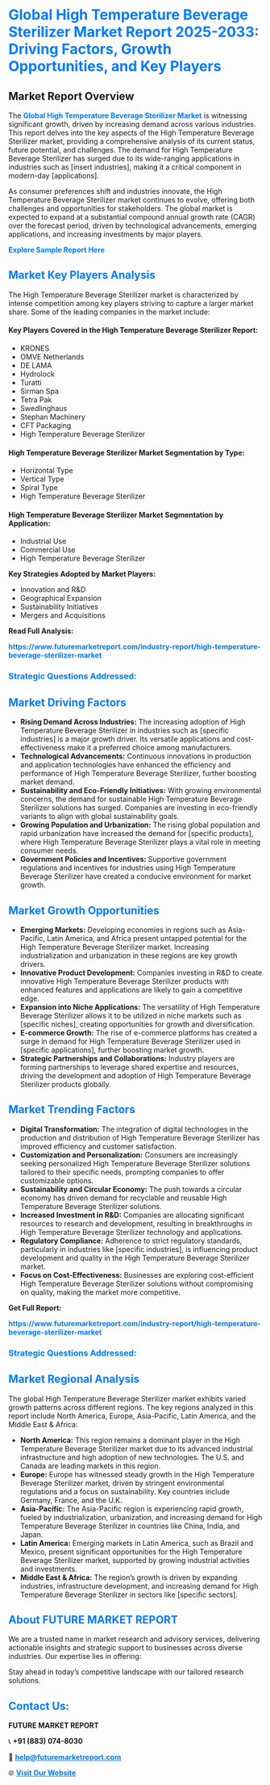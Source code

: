 <h1 style="color: #007BFF;">Global High Temperature Beverage Sterilizer Market Report 2025-2033: Driving Factors, Growth Opportunities, and Key Players</h1>

<section id="overview">
<h2>Market Report Overview</h2>
<p>The <a href="https://www.futuremarketreport.com/industry-report/high-temperature-beverage-sterilizer-market" style="color: #007BFF; text-decoration: none;"><strong>Global High Temperature Beverage Sterilizer Market</strong></a> is witnessing significant growth, driven by increasing demand across various industries. This report delves into the key aspects of the High Temperature Beverage Sterilizer market, providing a comprehensive analysis of its current status, future potential, and challenges. The demand for High Temperature Beverage Sterilizer has surged due to its wide-ranging applications in industries such as [insert industries], making it a critical component in modern-day [applications].</p>
<p>As consumer preferences shift and industries innovate, the High Temperature Beverage Sterilizer market continues to evolve, offering both challenges and opportunities for stakeholders. The global market is expected to expand at a substantial compound annual growth rate (CAGR) over the forecast period, driven by technological advancements, emerging applications, and increasing investments by major players.</p>
</section>

<section id="overview">
<p><a href="https://www.futuremarketreport.com/request-sample/reportId=98615" style="color: #007BFF; text-decoration: none;"><strong>Explore Sample Report Here</strong></a></p>
</section>

<section id="key-players">
<h2 style="color: #007BFF;">Market Key Players Analysis</h2>
<p>The High Temperature Beverage Sterilizer market is characterized by intense competition among key players striving to capture a larger market share. Some of the leading companies in the market include:</p>
<h4>Key Players Covered in the High Temperature Beverage Sterilizer Report:</h4>
<ul><li>KRONES</li><li>OMVE Netherlands</li><li>DE LAMA</li><li>Hydrolock</li><li>Turatti</li><li>Sirman Spa</li><li>Tetra Pak</li><li>Swedlinghaus</li><li>Stephan Machinery</li><li>CFT Packaging</li><li>High Temperature Beverage Sterilizer</li></ul>
<h4>High Temperature Beverage Sterilizer Market Segmentation by Type:</h4>
<ul><li>Horizontal Type</li><li>Vertical Type</li><li>Spiral Type</li><li>High Temperature Beverage Sterilizer</li></ul>

<h4>High Temperature Beverage Sterilizer Market Segmentation by Application:</h4>
<ul><li>Industrial Use</li><li>Commercial Use</li><li>High Temperature Beverage Sterilizer</li></ul>
<p><strong>Key Strategies Adopted by Market Players:</strong></p>
<ul>
<li>Innovation and R&D</li>
<li>Geographical Expansion</li>
<li>Sustainability Initiatives</li>
<li>Mergers and Acquisitions</li>
</ul>
</section>

<section>
<p><strong>Read Full Analysis: </strong></p><a href="https://www.futuremarketreport.com/industry-report/high-temperature-beverage-sterilizer-market" style="color: #007BFF; text-decoration: none;"><strong>https://www.futuremarketreport.com/industry-report/high-temperature-beverage-sterilizer-market</strong></a>
<h3 style="color: #007BFF;">Strategic Questions Addressed:</h3>
</section>

<section id="driving-factors">
<h2 style="color: #007BFF;">Market Driving Factors</h2>
<ul>
<li><strong>Rising Demand Across Industries:</strong> The increasing adoption of High Temperature Beverage Sterilizer in industries such as [specific industries] is a major growth driver. Its versatile applications and cost-effectiveness make it a preferred choice among manufacturers.</li>
<li><strong>Technological Advancements:</strong> Continuous innovations in production and application technologies have enhanced the efficiency and performance of High Temperature Beverage Sterilizer, further boosting market demand.</li>
<li><strong>Sustainability and Eco-Friendly Initiatives:</strong> With growing environmental concerns, the demand for sustainable High Temperature Beverage Sterilizer solutions has surged. Companies are investing in eco-friendly variants to align with global sustainability goals.</li>
<li><strong>Growing Population and Urbanization:</strong> The rising global population and rapid urbanization have increased the demand for [specific products], where High Temperature Beverage Sterilizer plays a vital role in meeting consumer needs.</li>
<li><strong>Government Policies and Incentives:</strong> Supportive government regulations and incentives for industries using High Temperature Beverage Sterilizer have created a conducive environment for market growth.</li>
</ul>
</section>

<section id="growth-opportunities">
<h2 style="color: #007BFF;">Market Growth Opportunities</h2>
<ul>
<li><strong>Emerging Markets:</strong> Developing economies in regions such as Asia-Pacific, Latin America, and Africa present untapped potential for the High Temperature Beverage Sterilizer market. Increasing industrialization and urbanization in these regions are key growth drivers.</li>
<li><strong>Innovative Product Development:</strong> Companies investing in R&D to create innovative High Temperature Beverage Sterilizer products with enhanced features and applications are likely to gain a competitive edge.</li>
<li><strong>Expansion into Niche Applications:</strong> The versatility of High Temperature Beverage Sterilizer allows it to be utilized in niche markets such as [specific niches], creating opportunities for growth and diversification.</li>
<li><strong>E-commerce Growth:</strong> The rise of e-commerce platforms has created a surge in demand for High Temperature Beverage Sterilizer used in [specific applications], further boosting market growth.</li>
<li><strong>Strategic Partnerships and Collaborations:</strong> Industry players are forming partnerships to leverage shared expertise and resources, driving the development and adoption of High Temperature Beverage Sterilizer products globally.</li>
</ul>
</section>

<section id="trending-factors">
<h2 style="color: #007BFF;">Market Trending Factors</h2>
<ul>
<li><strong>Digital Transformation:</strong> The integration of digital technologies in the production and distribution of High Temperature Beverage Sterilizer has improved efficiency and customer satisfaction.</li>
<li><strong>Customization and Personalization:</strong> Consumers are increasingly seeking personalized High Temperature Beverage Sterilizer solutions tailored to their specific needs, prompting companies to offer customizable options.</li>
<li><strong>Sustainability and Circular Economy:</strong> The push towards a circular economy has driven demand for recyclable and reusable High Temperature Beverage Sterilizer solutions.</li>
<li><strong>Increased Investment in R&D:</strong> Companies are allocating significant resources to research and development, resulting in breakthroughs in High Temperature Beverage Sterilizer technology and applications.</li>
<li><strong>Regulatory Compliance:</strong> Adherence to strict regulatory standards, particularly in industries like [specific industries], is influencing product development and quality in the High Temperature Beverage Sterilizer market.</li>
<li><strong>Focus on Cost-Effectiveness:</strong> Businesses are exploring cost-efficient High Temperature Beverage Sterilizer solutions without compromising on quality, making the market more competitive.</li>
</ul>
</section>

<section>
<p><strong>Get Full Report: </strong></p><a href="https://www.futuremarketreport.com/industry-report/high-temperature-beverage-sterilizer-market" style="color: #007BFF; text-decoration: none;"><strong>https://www.futuremarketreport.com/industry-report/high-temperature-beverage-sterilizer-market</strong></a>
<h3 style="color: #007BFF;">Strategic Questions Addressed:</h3>
</section>


<section id="regional-analysis">
<h2 style="color: #007BFF;">Market Regional Analysis</h2>
<p>The global High Temperature Beverage Sterilizer market exhibits varied growth patterns across different regions. The key regions analyzed in this report include North America, Europe, Asia-Pacific, Latin America, and the Middle East & Africa:</p>
<ul>
<li><strong>North America:</strong> This region remains a dominant player in the High Temperature Beverage Sterilizer market due to its advanced industrial infrastructure and high adoption of new technologies. The U.S. and Canada are leading markets in this region.</li>
<li><strong>Europe:</strong> Europe has witnessed steady growth in the High Temperature Beverage Sterilizer market, driven by stringent environmental regulations and a focus on sustainability. Key countries include Germany, France, and the U.K.</li>
<li><strong>Asia-Pacific:</strong> The Asia-Pacific region is experiencing rapid growth, fueled by industrialization, urbanization, and increasing demand for High Temperature Beverage Sterilizer in countries like China, India, and Japan.</li>
<li><strong>Latin America:</strong> Emerging markets in Latin America, such as Brazil and Mexico, present significant opportunities for the High Temperature Beverage Sterilizer market, supported by growing industrial activities and investments.</li>
<li><strong>Middle East & Africa:</strong> The region’s growth is driven by expanding industries, infrastructure development, and increasing demand for High Temperature Beverage Sterilizer in sectors like [specific sectors].</li>
</ul>
</section>

<footer>
<h2 style="color: #007BFF;">About FUTURE MARKET REPORT</h2>
<p>We are a trusted name in market research and advisory services, delivering actionable insights and strategic support to businesses across diverse industries. Our expertise lies in offering:</p>

<p>Stay ahead in today’s competitive landscape with our tailored research solutions.</p>

<h2 style="color: #007BFF;">Contact Us:</h2>
<p><strong>FUTURE MARKET REPORT</strong></p>
<p>📞 <strong>+91 (883) 074-8030</strong></p>
<p>📧 <strong><a href="mailto:help@futuremarketreport.com" style="color: #007BFF;">help@futuremarketreport.com</a></strong></p>
<p>🌐 <strong><a href="https://www.futuremarketreport.com/" style="color: #007BFF;">Visit Our Website</a></strong></p>
</footer>